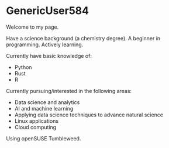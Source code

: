 # GenericUser584

Welcome to my page.

Have a science background (a chemistry degree). A beginner in programming. Actively learning.

Currently have basic knowledge of:
- Python
- Rust
- R

Currently pursuing/interested in the following areas:
- Data science and analytics
- AI and machine learning
- Applying data science techniques to advance natural science
- Linux applications
- Cloud computing

Using openSUSE Tumbleweed.
